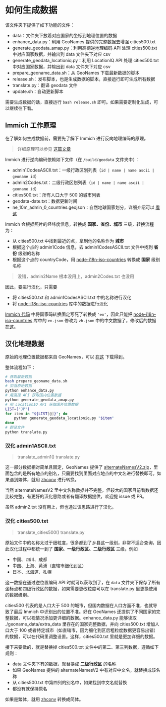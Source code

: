 # 如何生成数据

该文件夹下提供了如下功能的文件：

- data：文件夹下放着对应国家的坐标到地理位置的数据
- enhance_data.py：利用 GeoNames 提供的完整数据去增强 cities500.txt
- generate_geodata_amap.py：利用高德逆地理编码 API 处理 cities500.txt 中对应国家数据，并输出到 data 文件夹下对应 csv
- generate_geodata_locationiq.py：利用 LocationIQ API 处理 cities500.txt 中对应国家数据，并输出到 data 文件夹下对应 csv
- prepare_geoname_data.sh：从 GeoNames 下载最新数据的脚本
- release.sh：发布脚本，也是生成数据的脚本，直接运行即可生成所有数据
- translate.py：翻译 geodata 文件
- update.sh：自动更新脚本

需要生成数据的话，直接运行 `bash release.sh` 即可。如果需要定制化生成，可以继续往下看。

## Immich 工作原理

在了解如何生成数据前，需要先了解下 Immich 进行反向地理编码的原理。

> 详细原理可以参见 [这篇文章](https://zinglix.xyz/2025/01/23/immich-reverse-geocoding/)

Immich 进行逆向编码依赖如下文件（在 `/build/geodata` 文件夹中）：

- admin1CodesASCII.txt：一级行政区划列表（`id | name | name ascii | geoname id`）
- admin2Codes.txt：二级行政区划列表（`id | name | name ascii | geoname id`）
- cities500.txt：所有人口大于 500 的城市列表
- geodata-date.txt：数据更新时间
- ne_10m_admin_0_countries.geojson：自然地球国家划分，详细介绍可以 [看这](https://github.com/nvkelso/natural-earth-vector/tree/master)

Immich 会根据照片的经纬度信息，转换成 **国家、省份、城市** 三级，转换流程为：

- 从 cities500.txt 中找到最近的点，拿到他的名称作为 **城市**
- 根据这个点的 admin1Code 信息，去 admin1CodesASCII.txt 文件中找到 **省份** 级别的名称
- 根据这个点的 countryCode，用 [node-i18n-iso-countries](https://github.com/michaelwittig/node-i18n-iso-countries) 转换成 **国家** 级别名称

> 没错，admin2Name 根本没用上，admin2Codes.txt 也没用

因此，要进行汉化，只需要

- 将 cities500.txt 和 admin1CodesASCII.txt 中的名称进行汉化
- 将 [node-i18n-iso-countries](https://github.com/michaelwittig/node-i18n-iso-countries) 库中的数据进行汉化

[Immich 代码](https://github.com/immich-app/immich/blob/1311189fab958bea2177a92e1cc1b7ebb1822bd8/server/src/repositories/map.repository.ts#L131) 中将国家码转换固定写死了转换成 `'en'`，因此只能把 [node-i18n-iso-countries](https://github.com/michaelwittig/node-i18n-iso-countries) 库中的 `en.json` 修改为 `zh.json` 中的中文数据了，修改后的数据 [在这](https://github.com/ZingLix/immich-geodata-cn/blob/main/i18n-iso-countries/langs/en.json)。

## 汉化地理数据

原始的地理位置数据都来自 GeoNames，可以 [在这](https://download.geonames.org/export/dump/) 下载得到。

整体流程如下：

```bash
# 获取最新数据
bash prepare_geoname_data.sh
# 加强原始数据
python enhance_data.py
# 用高德 API 获取国内位置数据
python generate_geodata_amap.py
# 用 LocationIQ API 获取国外位置数据
LIST=("JP")
for item in "${LIST[@]}"; do
    python generate_geodata_locationiq.py "$item"
done
# 翻译文件
python translate.py
```

### 汉化 admin1ASCII.txt

> translate_admin1()  translate.py

这一部分数据相对简单且固定，GeoNames 提供了 [alternateNamesV2.zip](https://download.geonames.org/export/dump/alternateNamesV2.zip)，里面包含的是所有地点的别名，只需要找到里面对应地点的中文名进行替换即可。如果遇到繁体，就用 [zhconv](https://github.com/gumblex/zhconv) 进行转换。

当然 alternateNamesV2 里中文名称数据并不完整，但较大的国家目前看数据还比较完整，有更好的汉化思路或者有翻译数据提供，欢迎提 issue 或 PR。

虽然 admin2.txt 没有用上，但也通过该思路进行了汉化。

### 汉化 cities500.txt

> translate_cities500()  translate.py

原始文件中的名称太过于细粒度，很多都到了乡县这一级别，非常不适合查询，因此汉化过程中都统一到了 **国家、一级行政区、二级行政区** 三级，例如

- 中国、四川、成都
- 中国、上海、黄浦（直辖市细化到区）
- 日本、北海道、札幌

这一数据在通过逆位置编码 API 时就可以获取到了，在 `data` 文件夹下保存了所有坐标点和四级行政区的数据，如果需要更改粒度可以在 translate.py 里更换使用的数据级别。

cities500 代表的是人口大于 500 的城市，但国内数据在人口方面不准，也就导致了最后 Immich 中识别出的位置不准。好在 GeoNames 还提供了不同国家的完整数据，可以视情况添加更详细的数据。enhance_data.py 能够读取 ./geoname_data/extra_data 里存在的国家完整数据，并向 cities500.txt 增加人口大于 100 或者特定城市（如直辖市，因为细化到区后粗粒度数据更容易出错）的数据，可以在代码里调整设置。这样，cities500.txt 里就是更加详细的数据。

接下来要做的，就是替换掉 cities500.txt 文件中的第二、第三列数据，遵循如下规则：

- data 文件夹下有的数据，就替换成 **二级行政区** 的名称
- 如果 GeoNames 提供的 alternateNamesV2 中有对应中文名，就替换成该名称
- 从 cities500.txt 中第四列的别名中，如果找到中文名就替换
- 都没有就保持原名

如果是繁体，就用 [zhconv](https://github.com/gumblex/zhconv) 转换成简体。
